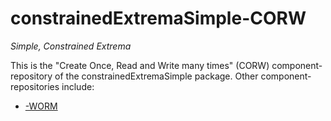 constrainedExtremaSimple-CORW
=============================

_Simple, Constrained Extrema_

This is the "Create Once, Read and Write many times" (CORW)
component-repository of the constrainedExtremaSimple package.
Other component-repositories include:

 - [-WORM](https://github.com/dmparrishphd/constrainedExtremaSimple-WORM)
 
